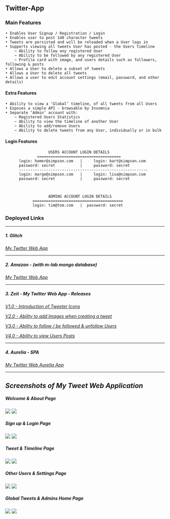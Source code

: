 ## Twitter-App

### Main Features

    • Enables User Signup / Registration / Login
    • Enables user to post 140 character tweets
    • Tweets are persisted and will be reloaded when a User logs in
    • Supports viewing all tweets User has posted - the Users timeline
        ~ Ability to follow any registered User
        ~ Ability to be followed by any registered User
        ~ Profile card with image, and users details such as followers, following & posts
    • Allows a User to delete a subset of tweets
    • Allows a User to delete all tweets
    • Allows a user to edit account settings (email, password, and other details)

#### Extra Features

    • Ability to view a ‘Global’ timeline, of all tweets from all Users
    • Exposes a simple API - browsable by Insomnia
    • Separate ‘Admin’ account with:
        ~ Registered Users Statistics
        ~ Ability to view the timeline of another User
        ~ Ability to add/remove Users
        ~ Ability to delete tweets from any User, individually or in bulk

#### Login Features

                       USERS ACCOUNT LOGIN DETAILS
                  =====================================
          login: homer@simpson.com   |     login: bart@simpson.com
          password: secret           |     password: secret
          ---------------------------------------------------------
          login: marge@simpson.com   |     login: lisa@simpson.com
          password: secret           |     password: secret



                       ADMINS ACCOUNT LOGIN DETAILS
                ========================================
                login: tim@tom.com   |  password: secret

### Deployed Links
***
##### _1. Glitch_
   _<a href="https://twitter-tweet.glitch.me/">My Twitter Web App</a>_
 ***

##### _2. Amazon - (with m-lab mongo database)_
   _<a href="http://ec2-18-216-44-207.us-east-2.compute.amazonaws.com:4000/">My Twitter Web App</a>_
***
##### _3. Zeit - My Twitter Web App - Releases_

   _<a href="https://twitter-juhluhnibg.now.sh/">V1.0 - Introduction of Tweeter Icons</a>_

   _<a href="https://twitter-mmkillbgcm.now.sh/">V2.0 - Ability to add Images when creating a tweet</a>_

   _<a href="https://twitter-wsrjvrogqf.now.sh/">V3.0 - Ability to follow / be followed & unfollow Users</a>_

   _<a href="https://twitter-mflrtjymcy.now.sh/">V4.0 - Ability to view Users Posts</a>_


***
##### _4. Aurelia - SPA_
_<a href="https://twitter-web-aurelia-experiment-yteqvhomxr.now.sh/#/login"/>My Twitter Web Aurelia App</a>_


***
## _Screenshots of My Tweet Web Application_
#####    _Welcome & About Page_
<img src="http://res.cloudinary.com/cloud101/image/upload/c_scale,h_200,w_420/v1513975056/home_pb175y.png"/> <img src="http://res.cloudinary.com/cloud101/image/upload/c_scale,h_200,w_420/v1513975057/about_slusr9.png"/>
#####    _Sign up & Login Page_
<img src="http://res.cloudinary.com/cloud101/image/upload/c_scale,h_200,w_420/v1513975056/signup_ybrbq1.png"/> <img src="http://res.cloudinary.com/cloud101/image/upload/c_scale,h_200,w_420/v1513975057/login_boh5yh.png"/>
#####    _Tweet & Timeline Page_
<img src="http://res.cloudinary.com/cloud101/image/upload/c_scale,h_200,w_420/v1513975057/tweet-page_iaohg6.png"/> <img src="http://res.cloudinary.com/cloud101/image/upload/c_scale,h_200,w_420/v1513975056/timeline_abxmkz.png"/>
#####    _Other Users & Settings Page_
<img src="http://res.cloudinary.com/cloud101/image/upload/c_scale,h_200,w_420/v1513975056/user-page_ecliop.png"/> <img src="http://res.cloudinary.com/cloud101/image/upload/c_scale,h_200,w_420/v1513975056/settings_fakiij.png"/>
#####    _Global Tweets & Admins Home Page_
<img src="http://res.cloudinary.com/cloud101/image/upload/c_scale,h_200,w_420/v1513976148/globaltweets_ml8ttk.png"/> <img src="http://res.cloudinary.com/cloud101/image/upload/c_scale,h_200,w_420/v1513975056/admin-home_cdptyb.png"/>



